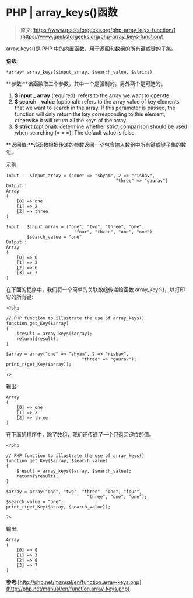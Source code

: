 # PHP | array_keys()函数

> 原文:[https://www.geeksforgeeks.org/php-array_keys-function/](https://www.geeksforgeeks.org/php-array_keys-function/)

array_keys()是 PHP 中的内置函数，用于返回和数组的所有键或键的子集。

**语法:**

```
*array* array_keys($input_array, $search_value, $strict)
```

**参数:**该函数取三个参数，其中一个是强制的，另外两个是可选的。

1.  **$ input _ array** (required): refers to the array we want to operate.
2.  **$ search _ value** (optional): refers to the array value of key elements that we want to search in the array. If this parameter is passed, the function will only return the key corresponding to this element, otherwise it will return all the keys of the array.
3.  **$ strict** (optional): determine whether strict comparison should be used when searching (= = =). The default value is false.

**返回值:**该函数根据传递的参数返回一个包含输入数组中所有键或键子集的数组。

示例:

```
Input :  $input_array = ("one" => "shyam", 2 => "rishav", 
                                          "three" => "gaurav")         
Output :
Array
(
    [0] => one
    [1] => 2
    [2] => three
)

Input : $input_array = ("one", "two", "three", "one", 
                          "four", "three", "one", "one")
        $search_value = "one"
Output :
Array
(
    [0] => 0
    [1] => 3
    [2] => 6
    [3] => 7
)

```

在下面的程序中，我们将一个简单的关联数组传递给函数 array_keys()，以打印它的所有键:

```
<?php

// PHP function to illustrate the use of array_keys()
function get_Key($array)
{
    $result = array_keys($array);
    return($result);
}

$array = array("one" => "shyam", 2 => "rishav", 
                             "three" => "gaurav");
print_r(get_Key($array));

?>
```

输出:

```
Array
(
    [0] => one
    [1] => 2
    [2] => three
)

```

在下面的程序中，除了数组，我们还传递了一个只返回键位的值。

```
<?php

// PHP function to illustrate the use of array_keys()
function get_Key($array, $search_value)
{
    $result = array_keys($array, $search_value);
    return($result);
}

$array = array("one", "two", "three", "one", "four", 
                               "three", "one", "one");
$search_value = "one";
print_r(get_Key($array, $search_value));

?>
```

输出:

```
Array
(
    [0] => 0
    [1] => 3
    [2] => 6
    [3] => 7
)

```

**参考**:[http://php.net/manual/en/function.array-keys.php](http://php.net/manual/en/function.array-keys.php)